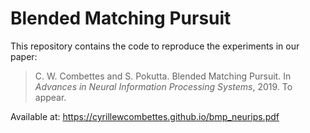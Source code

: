 # Blended Matching Pursuit

This repository contains the code to reproduce the experiments in our paper:
> C. W. Combettes and S. Pokutta. Blended Matching Pursuit. In *Advances in Neural Information Processing Systems*, 2019. To appear.

Available at: https://cyrillewcombettes.github.io/bmp_neurips.pdf
